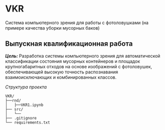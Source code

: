 # VKR
Система компьютерного зрения для работы с фотоловушками (на примере  качества уборки мусорных баков)

## Выпускная квалификационная работа

**_Цель:_** Разработка системы компьютерного 
зрения для автоматической классификации состояния мусорных контейнеров 
и площадок крупногабаритных отходов на основе изображений с 
фотоловушек, 
обеспечивающей высокую точность распознавания 
взаимоисключающих и комбинированных классов.

_Структура проекта_
```
VKR/
├──rnd/ 
│   ├──VKR1.ipynb
├── src/
│   └── 
├── .gitignore
└── requirements.txt
```




